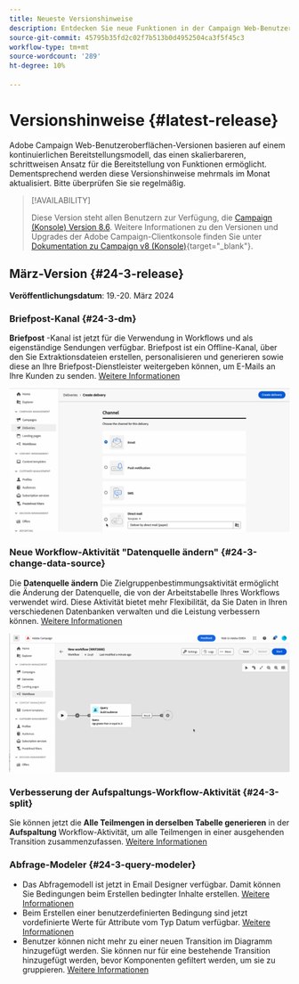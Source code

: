 ```yaml
---
title: Neueste Versionshinweise
description: Entdecken Sie neue Funktionen in der Campaign Web-Benutzeroberfläche
source-git-commit: 45795b35fd2c02f7b513b0d4952504ca3f5f45c3
workflow-type: tm+mt
source-wordcount: '289'
ht-degree: 10%

---
```


# Versionshinweise {#latest-release}

<!--Last update: **March 19, 2024**-->

Adobe Campaign Web-Benutzeroberflächen-Versionen basieren auf einem kontinuierlichen Bereitstellungsmodell, das einen skalierbareren, schrittweisen Ansatz für die Bereitstellung von Funktionen ermöglicht. Dementsprechend werden diese Versionshinweise mehrmals im Monat aktualisiert. Bitte überprüfen Sie sie regelmäßig.

>[!AVAILABILITY]
>
>Diese Version steht allen Benutzern zur Verfügung, die [Campaign (Konsole) Version 8.6](https://experienceleague.adobe.com/docs/campaign/campaign-v8/releases/release-notes.html?lang=de). Weitere Informationen zu den Versionen und Upgrades der Adobe Campaign-Clientkonsole finden Sie unter [Dokumentation zu Campaign v8 (Konsole)](https://experienceleague.adobe.com/docs/campaign/campaign-v8/releases/upgrades.html?lang=de){target="_blank"}.

## März-Version {#24-3-release}

**Veröffentlichungsdatum**: 19.-20. März 2024

### Briefpost-Kanal {#24-3-dm}

**Briefpost** -Kanal ist jetzt für die Verwendung in Workflows und als eigenständige Sendungen verfügbar. Briefpost ist ein Offline-Kanal, über den Sie Extraktionsdateien erstellen, personalisieren und generieren sowie diese an Ihre Briefpost-Dienstleister weitergeben können, um E-Mails an Ihre Kunden zu senden. [Weitere Informationen](../direct-mail/gs-direct-mail.md)

![](../assets/do-not-localize/direct-mail.gif)

### Neue Workflow-Aktivität &quot;Datenquelle ändern&quot; {#24-3-change-data-source}

Die **Datenquelle ändern** Die Zielgruppenbestimmungsaktivität ermöglicht die Änderung der Datenquelle, die von der Arbeitstabelle Ihres Workflows verwendet wird. Diese Aktivität bietet mehr Flexibilität, da Sie Daten in Ihren verschiedenen Datenbanken verwalten und die Leistung verbessern können. [Weitere Informationen](../workflows/activities/change-data-source.md)

![](../assets/do-not-localize/change-data-source.gif)

### Verbesserung der Aufspaltungs-Workflow-Aktivität {#24-3-split}

Sie können jetzt die **Alle Teilmengen in derselben Tabelle generieren** in der **Aufspaltung** Workflow-Aktivität, um alle Teilmengen in einer ausgehenden Transition zusammenzufassen. [Weitere Informationen](../workflows/activities/split.md)

### Abfrage-Modeler {#24-3-query-modeler}

* Das Abfragemodell ist jetzt in Email Designer verfügbar. Damit können Sie Bedingungen beim Erstellen bedingter Inhalte erstellen. [Weitere Informationen](../personalization/conditions.md)
* Beim Erstellen einer benutzerdefinierten Bedingung sind jetzt vordefinierte Werte für Attribute vom Typ Datum verfügbar. [Weitere Informationen](../query/build-query.md)
* Benutzer können nicht mehr zu einer neuen Transition im Diagramm hinzugefügt werden. Sie können nur für eine bestehende Transition hinzugefügt werden, bevor Komponenten gefiltert werden, um sie zu gruppieren. [Weitere Informationen](../query/build-query.md)
